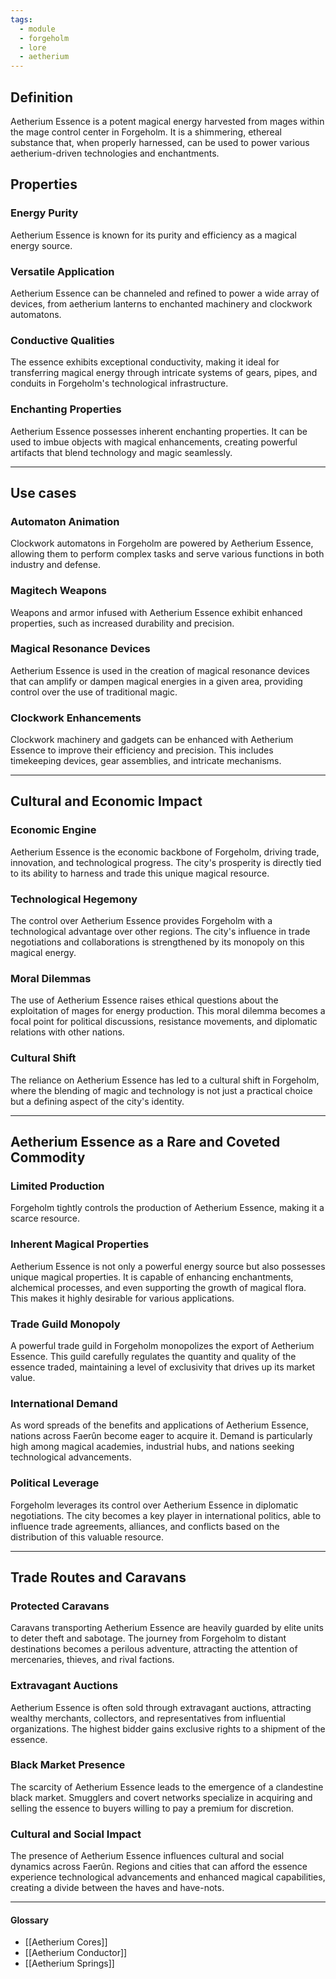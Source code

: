 ```yaml
---
tags:
  - module
  - forgeholm
  - lore
  - aetherium
---
```

## Definition
Aetherium Essence is a potent magical energy harvested from mages within the mage control center in Forgeholm. It is a shimmering, ethereal substance that, when properly harnessed, can be used to power various aetherium-driven technologies and enchantments.

## Properties
### Energy Purity
Aetherium Essence is known for its purity and efficiency as a magical energy source. 
### Versatile Application
Aetherium Essence can be channeled and refined to power a wide array of devices, from aetherium lanterns  to enchanted machinery and clockwork automatons.
### Conductive Qualities
The essence exhibits exceptional conductivity, making it ideal for transferring magical energy through intricate systems of gears, pipes, and conduits in Forgeholm's technological infrastructure.
### Enchanting Properties
Aetherium Essence possesses inherent enchanting properties. It can be used to imbue objects with magical enhancements, creating powerful artifacts that blend technology and magic seamlessly.

---
## Use cases
### Automaton Animation
Clockwork automatons in Forgeholm are powered by Aetherium Essence, allowing them to perform complex tasks and serve various functions in both industry and defense.
### Magitech Weapons
Weapons and armor infused with Aetherium Essence exhibit enhanced properties, such as increased durability and precision.
### Magical Resonance Devices
Aetherium Essence is used in the creation of magical resonance devices that can amplify or dampen magical energies in a given area, providing control over the use of traditional magic.
### Clockwork Enhancements
Clockwork machinery and gadgets can be enhanced with Aetherium Essence to improve their efficiency and precision. This includes timekeeping devices, gear assemblies, and intricate mechanisms.

---
## Cultural and Economic Impact
### Economic Engine
Aetherium Essence is the economic backbone of Forgeholm, driving trade, innovation, and technological progress. The city's prosperity is directly tied to its ability to harness and trade this unique magical resource.
### Technological Hegemony
The control over Aetherium Essence provides Forgeholm with a technological advantage over other regions. The city's influence in trade negotiations and collaborations is strengthened by its monopoly on this magical energy.
### Moral Dilemmas
The use of Aetherium Essence raises ethical questions about the exploitation of mages for energy production. This moral dilemma becomes a focal point for political discussions, resistance movements, and diplomatic relations with other nations.
### Cultural Shift
The reliance on Aetherium Essence has led to a cultural shift in Forgeholm, where the blending of magic and technology is not just a practical choice but a defining aspect of the city's identity.

---
## Aetherium Essence as a Rare and Coveted Commodity
### Limited Production
Forgeholm tightly controls the production of Aetherium Essence, making it a scarce resource.
### Inherent Magical Properties
Aetherium Essence is not only a powerful energy source but also possesses unique magical properties. It is capable of enhancing enchantments, alchemical processes, and even supporting the growth of magical flora. This makes it highly desirable for various applications.
### Trade Guild Monopoly
A powerful trade guild in Forgeholm monopolizes the export of Aetherium Essence. This guild carefully regulates the quantity and quality of the essence traded, maintaining a level of exclusivity that drives up its market value.
### International Demand
As word spreads of the benefits and applications of Aetherium Essence, nations across Faerûn become eager to acquire it. Demand is particularly high among magical academies, industrial hubs, and nations seeking technological advancements.
### Political Leverage
Forgeholm leverages its control over Aetherium Essence in diplomatic negotiations. The city becomes a key player in international politics, able to influence trade agreements, alliances, and conflicts based on the distribution of this valuable resource.

---
## Trade Routes and Caravans
### Protected Caravans
Caravans transporting Aetherium Essence are heavily guarded by elite units to deter theft and sabotage. The journey from Forgeholm to distant destinations becomes a perilous adventure, attracting the attention of mercenaries, thieves, and rival factions.
### Extravagant Auctions
Aetherium Essence is often sold through extravagant auctions, attracting wealthy merchants, collectors, and representatives from influential organizations. The highest bidder gains exclusive rights to a shipment of the essence.
### Black Market Presence
The scarcity of Aetherium Essence leads to the emergence of a clandestine black market. Smugglers and covert networks specialize in acquiring and selling the essence to buyers willing to pay a premium for discretion.
### Cultural and Social Impact
The presence of Aetherium Essence influences cultural and social dynamics across Faerûn. Regions and cities that can afford the essence experience technological advancements and enhanced magical capabilities, creating a divide between the haves and have-nots.

---
#### Glossary
- [[Aetherium Cores]]
- [[Aetherium Conductor]]
- [[Aetherium Springs]]